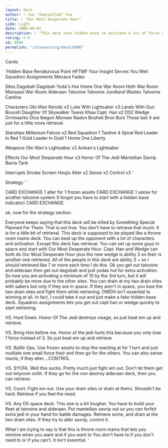 ```yaml
---
layout: deck
author: ! Joe "JoeCool144" Fox
title: ! "Our Most Desperate Hour"
side: Light
date: 2000-08-01
description: ! "This deck uses hidden base to activate a lot of force and beat up the opponent and if you can will let you use Our Most Desperate Hour to retrieve some force."
rating: 4.0
id: 8996
permalink: "/starwarsccg/deck/8996"
---
```

Cards: 

'Hidden Base
Rendezvous Point
HFTMF
Your Insight Serves You Well
Squadron Assignments
Menace Fades

Sites
Dagobah
Dagobah Yoda's Hut
Home One War Room
Hoth War Room
Massassi War Room
Alderaan
Tatooine
Tatooine Jundland Wastes
Tatooine Cantina

Characters
Obi-Wan Kenobi x3
Luke With Lightsaber x3
Lando With Gun
Boussh
Daughter Of Skywalker
Tawss Khaa
Capt. Han x2
DS2 Wedge
Orrimaarko
Dice Ibegon
Momaw Nadon
Boshek
Bron Burs
These last 4 are just for a little more retrieval

Starships
Millenium Falcon x2
Red Squadron 1
Tantive 4
Spiral
Red Leader In Red 1
Gold Leader In Gold 1
Home One
Liberty

Weapons
Obi-Wan's Lightsaber x2
Anikan's Lightsaber

Effects
Our Most Desperate Hour x3
Honor Of The Jedi
Mantellian Savrip
Bacta Tank

Interrupts
Smoke Screen
Houjix
Alter x2
Sense x2
Control x3
'

Strategy: '

CARD EXCHANGE 1 alter for 1 frozen assets CARD EXCHANGE 1 sense for another tatooine system (I forgot you have to start with a hidden base indicator) CARD EXCHANGE

ok, now for the strategy section.

Everyone keeps saying that this deck will be killed by Something Special Planned For Them. That is not true. You don't have to retrieve that much. It is for a little bit of retrieval. This deck is supposed to be played like a throne room mains deck. You can beat up the opponent with a lot of characters and activation. Except this deck has retrieval. You can set up some guys in space and start with Our Most Desperate Hour. Capt. Han and Wedge can both do Our Most Desperate Hour  plus the new wedge is ability 3 so their is another one retrieved. All of the people in this deck are ability 3 + so I should retrieved like 7 or more each time I do this. Ok you get out tatooine and alderaan then get out dagobah and pull yodas hut for extra activation. So now you are activating a minimum of 10 by the 3rd turn, but it will probably be more due to the other sites. You can drain at my two drain sites with sabers but only if they are in space. If they aren't in space, you lose the two drain sites and fight them while retrieving. OMDH isn't essential to winning at all. In fact, I could take it out and just make a fake hidden base deck. Squadron assignments lets you get out capt han or wedge quickly to
start retrieving.

VS. Hunt Down. Honor Of The Jedi destroys visage, so just beat em up and retrieve.

VS. Bring Him before me. Honor of the jedi hurts this because you only lose 1 force instead of 3. So just beat em up and retrieve.

VS. Ralltir Ops. Use frozen assets to stop the reacting at for 1 turn and just mutilate one small force their and then go for the others. You can also sense reacts, if they alter....CONTROL

VS. SYCFA. Well this sucks. Pretty much just fight em out. Don't let them get out miiyoom onith. If they go for the non destroy alderaan deck, then you can retrieve.

VS. Court. Fight em out. Use your drain sites or drain at theirs. Shouldn't be hard. Retrieve if you feel the need.

VS. Any DS space deck. This one is a bit tougher. You have to build your fleet at tatooine and alderaan. Put mantellian savrip out so you can forfeit extra jedi in your hand for battle damages. Retrieve some, and drain at the two drain sites. If they try to alter savrip, control it.

What I am trying to say is that this is throne room mains that lets you retreive when you want and if you want to You don't have to if you don't need to or if you can't. It isn't essential.   '

